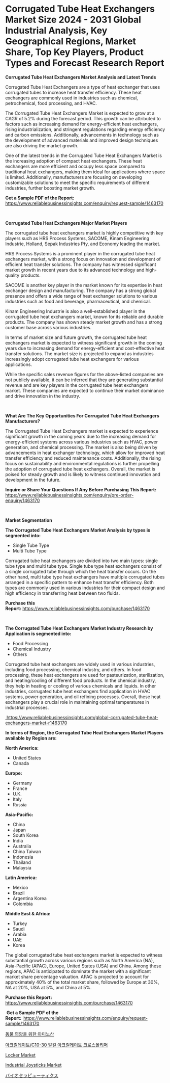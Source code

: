 <p><h1>Corrugated Tube Heat Exchangers Market Size 2024 - 2031 Global Industrial Analysis, Key Geographical Regions, Market Share, Top Key Players, Product Types and Forecast Research Report</h1></p><p><strong>Corrugated Tube Heat Exchangers Market Analysis and Latest Trends</strong></p>
<p><p>Corrugated Tube Heat Exchangers are a type of heat exchanger that uses corrugated tubes to increase heat transfer efficiency. These heat exchangers are commonly used in industries such as chemical, petrochemical, food processing, and HVAC.</p><p>The Corrugated Tube Heat Exchangers Market is expected to grow at a CAGR of 5.2% during the forecast period. This growth can be attributed to factors such as increasing demand for energy-efficient heat exchangers, rising industrialization, and stringent regulations regarding energy efficiency and carbon emissions. Additionally, advancements in technology such as the development of advanced materials and improved design techniques are also driving the market growth.</p><p>One of the latest trends in the Corrugated Tube Heat Exchangers Market is the increasing adoption of compact heat exchangers. These heat exchangers are more efficient and occupy less space compared to traditional heat exchangers, making them ideal for applications where space is limited. Additionally, manufacturers are focusing on developing customizable solutions to meet the specific requirements of different industries, further boosting market growth.</p></p>
<p><strong>Get a Sample PDF of the Report:&nbsp;</strong> <a href="https://www.reliablebusinessinsights.com/enquiry/request-sample/1463170">https://www.reliablebusinessinsights.com/enquiry/request-sample/1463170</a></p>
<p>&nbsp;</p>
<p><strong>Corrugated Tube Heat Exchangers Major Market Players</strong></p>
<p><p>The corrugated tube heat exchangers market is highly competitive with key players such as HRS Process Systems, SACOME, Kinam Engineering Industrie, Holland, Sepak Industries Pty, and Economy leading the market. </p><p>HRS Process Systems is a prominent player in the corrugated tube heat exchangers market, with a strong focus on innovation and development of efficient heat transfer solutions. The company has witnessed significant market growth in recent years due to its advanced technology and high-quality products.</p><p>SACOME is another key player in the market known for its expertise in heat exchanger design and manufacturing. The company has a strong global presence and offers a wide range of heat exchanger solutions to various industries such as food and beverage, pharmaceutical, and chemical.</p><p>Kinam Engineering Industrie is also a well-established player in the corrugated tube heat exchangers market, known for its reliable and durable products. The company has shown steady market growth and has a strong customer base across various industries.</p><p>In terms of market size and future growth, the corrugated tube heat exchangers market is expected to witness significant growth in the coming years due to increasing demand for energy-efficient and cost-effective heat transfer solutions. The market size is projected to expand as industries increasingly adopt corrugated tube heat exchangers for various applications.</p><p>While the specific sales revenue figures for the above-listed companies are not publicly available, it can be inferred that they are generating substantial revenue and are key players in the corrugated tube heat exchangers market. These companies are expected to continue their market dominance and drive innovation in the industry.</p></p>
<p>&nbsp;</p>
<p><strong>What Are The Key Opportunities For Corrugated Tube Heat Exchangers Manufacturers?</strong></p>
<p><p>The Corrugated Tube Heat Exchangers market is expected to experience significant growth in the coming years due to the increasing demand for energy-efficient systems across various industries such as HVAC, power generation, and chemical processing. The market is also being driven by advancements in heat exchanger technology, which allow for improved heat transfer efficiency and reduced maintenance costs. Additionally, the rising focus on sustainability and environmental regulations is further propelling the adoption of corrugated tube heat exchangers. Overall, the market is poised for steady growth and is likely to witness continued innovation and development in the future.</p></p>
<p><strong>Inquire or Share Your Questions If Any Before Purchasing This Report:</strong> <a href="https://www.reliablebusinessinsights.com/enquiry/pre-order-enquiry/1463170">https://www.reliablebusinessinsights.com/enquiry/pre-order-enquiry/1463170</a></p>
<p>&nbsp;</p>
<p><strong>Market Segmentation</strong></p>
<p><strong>The Corrugated Tube Heat Exchangers Market Analysis by types is segmented into:</strong></p>
<p><ul><li>Single Tube Type</li><li>Multi Tube Type</li></ul></p>
<p><p>Corrugated tube heat exchangers are divided into two main types: single tube type and multi tube type. Single tube type heat exchangers consist of a single corrugated tube through which the heat transfer occurs. On the other hand, multi tube type heat exchangers have multiple corrugated tubes arranged in a specific pattern to enhance heat transfer efficiency. Both types are commonly used in various industries for their compact design and high efficiency in transferring heat between two fluids.</p></p>
<p><strong>Purchase this Report:&nbsp;</strong><a href="https://www.reliablebusinessinsights.com/purchase/1463170">https://www.reliablebusinessinsights.com/purchase/1463170</a></p>
<p>&nbsp;</p>
<p><strong>The Corrugated Tube Heat Exchangers Market Industry Research by Application is segmented into:</strong></p>
<p><ul><li>Food Processing</li><li>Chemical Industry</li><li>Others</li></ul></p>
<p><p>Corrugated tube heat exchangers are widely used in various industries, including food processing, chemical industry, and others. In food processing, these heat exchangers are used for pasteurization, sterilization, and heating/cooling of different food products. In the chemical industry, they help in heating or cooling of various chemicals and liquids. In other industries, corrugated tube heat exchangers find application in HVAC systems, power generation, and oil refining processes. Overall, these heat exchangers play a crucial role in maintaining optimal temperatures in industrial processes.</p></p>
<p><a href="https://www.reliablebusinessinsights.com/global-corrugated-tube-heat-exchangers-market-r1463170">&nbsp;https://www.reliablebusinessinsights.com/global-corrugated-tube-heat-exchangers-market-r1463170</a></p>
<p><strong>In terms of Region, the Corrugated Tube Heat Exchangers Market Players available by Region are:</strong></p>
<p>
    <p> <strong> North America: </strong>
        <ul>
            <li>United States</li>
            <li>Canada</li>
        </ul>
        </p> 
    <p> <strong> Europe: </strong>
        <ul>
            <li>Germany</li>
            <li>France</li>
            <li>U.K.</li>
            <li>Italy</li>
            <li>Russia</li>
        </ul>
        </p> 
    <p> <strong> Asia-Pacific: </strong>
        <ul>
            <li>China</li>
            <li>Japan</li>
            <li>South Korea</li>
            <li>India</li>
            <li>Australia</li>
            <li>China Taiwan</li>
            <li>Indonesia</li>
            <li>Thailand</li>
            <li>Malaysia</li>
        </ul>
        </p> 
    <p> <strong> Latin America: </strong>
        <ul>
            <li>Mexico</li>
            <li>Brazil</li>
            <li>Argentina Korea</li>
            <li>Colombia</li>
        </ul>
        </p> 
    <p> <strong> Middle East & Africa: </strong>
        <ul>
            <li>Turkey</li>
            <li>Saudi</li>
            <li>Arabia</li>
            <li>UAE</li>
            <li>Korea</li>
        </ul>
    </p>
    </p>
<p><p>The global corrugated tube heat exchangers market is expected to witness substantial growth across various regions such as North America (NA), Asia-Pacific (APAC), Europe, United States (USA) and China. Among these regions, APAC is anticipated to dominate the market with a significant market share percentage valuation. APAC is projected to account for approximately 40% of the total market share, followed by Europe at 30%, NA at 20%, USA at 5%, and China at 5%.</p></p>
<p><strong>Purchase this Report: </strong><a href="https://www.reliablebusinessinsights.com/purchase/1463170">https://www.reliablebusinessinsights.com/purchase/1463170</a></p>
<p>&nbsp;<strong>Get a Sample PDF of the Report:&nbsp;&nbsp;</strong><a href="https://www.reliablebusinessinsights.com/enquiry/request-sample/1463170">https://www.reliablebusinessinsights.com/enquiry/request-sample/1463170</a></p>
<p><strong></strong></p>
<p><p><a href="https://github.com/RichardLueilwitz787/Market-Research-Report-List-2/blob/main/5565623166922.md">동물 영양을 위한 아미노산</a></p><p><a href="https://github.com/kein8762/Market-Research-Report-List-2/blob/main/6377962166923.md">아크릴레이트/C10-30 알킬 아크릴레이트 크로스폴리머</a></p><p><a href="https://github.com/syaifulanwaramsyori/Market-Research-Report-List-1/blob/main/locker-market.md">Locker Market</a></p><p><a href="https://github.com/vregtldg37/Market-Research-Report-List-1/blob/main/industrial-joysticks-market.md">Industrial Joysticks Market</a></p><p><a href="https://github.com/DayanaRunolfsdottir/Market-Research-Report-List-1/blob/main/6702647156169.md">バイオセラピューティクス</a></p></p>